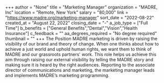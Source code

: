 +++
author = "None"
title = "Marketing Manager"
organization = "MADRE, Inc"
location = "Remote, New York"
salary = "80,000"
link = "https://www.madre.org/marketing-manager"
sort_date = "2022-08-22"
created_at = "August 22, 2022"
closing_date = "-"
a_job_type = ["Full Time"]
b_benefits = ["General Benefits","Dental","Vision","Health Insurance"]
c_feedback = ""
aa_degrees_required = "No degree required"
thumbnail = ""
+++
The Position
MADRE marketing is driven by raising the visibility of our brand and theory of change. When one thinks about how to achieve a just world and uphold human rights, we want them to think of MADRE and our grassroots partners' work. This role helps us achieve this aim through raising our external visibility by
telling the MADRE story and making sure it is heard by the right audiences.
Reporting to the associate director of communications and marketing, the marketing manager leads and implements MADRE’s marketing programming.

